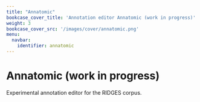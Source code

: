 ```yaml
---
title: "Annatomic"
bookcase_cover_title: 'Annotation editor Annatomic (work in progress)'
weight: 3
bookcase_cover_src: '/images/cover/annatomic.png'
menu:
  navbar:
    identifier: annatomic
---
```


# Annatomic (work in progress)


Experimental annotation editor for the RIDGES corpus.
